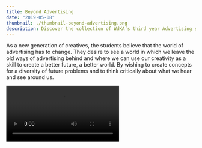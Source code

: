 ```yaml
---
title: Beyond Advertising
date: "2019-05-08"
thumbnail: ./thumbnail-beyond-advertising.png
description: Discover the collection of WdKA’s third year Advertising students (2020) ready for a internship during the pandemic.
---
```


As a new generation of creatives, the students believe that the world of advertising has to change. They desire to see a world in which we leave the old ways of advertising behind and where we can use our creativity as a skill to create a better future, a better world. By wishing to create concepts for a diversity of future problems and to think critically about what we hear and see around us.

<video src="./beyond-advertising-website-video.mp4" controls loop max-width="720" max-height="480" autoplay><video>
